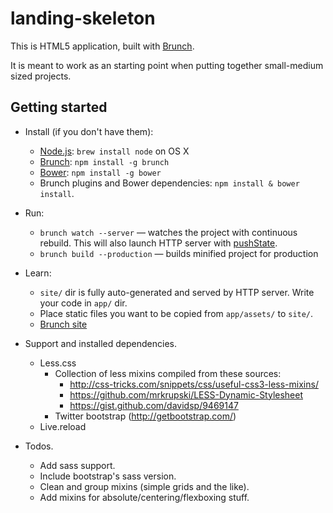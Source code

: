 # landing-skeleton

This is HTML5 application, built with [Brunch](http://brunch.io).

It is meant to work as an starting point when putting together small-medium sized projects.

## Getting started
* Install (if you don't have them):
    * [Node.js](http://nodejs.org): `brew install node` on OS X
    * [Brunch](http://brunch.io): `npm install -g brunch`
    * [Bower](http://bower.io): `npm install -g bower`
    * Brunch plugins and Bower dependencies: `npm install & bower install`.
* Run:
    * `brunch watch --server` — watches the project with continuous rebuild. This will also launch HTTP server with [pushState](https://developer.mozilla.org/en-US/docs/Web/Guide/API/DOM/Manipulating_the_browser_history).
    * `brunch build --production` — builds minified project for production
* Learn:
    * `site/` dir is fully auto-generated and served by HTTP server.  Write your code in `app/` dir.
    * Place static files you want to be copied from `app/assets/` to `site/`.
    * [Brunch site](http://brunch.io)

* Support and installed dependencies.
    * Less.css
        * Collection of less mixins compiled from these sources:
            - http://css-tricks.com/snippets/css/useful-css3-less-mixins/
            - https://github.com/mrkrupski/LESS-Dynamic-Stylesheet
            - https://gist.github.com/davidsp/9469147
        * Twitter bootstrap (http://getbootstrap.com/)
    * Live.reload

* Todos.
    * Add sass support.
    * Include bootstrap's sass version.
    * Clean and group mixins (simple grids and the like).
    * Add mixins for absolute/centering/flexboxing stuff. 